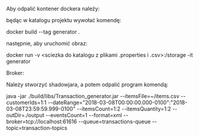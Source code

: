 Aby odpalić kontener dockera należy:

będąc w katalogu projektu wywołać komendę:

docker build --tag generator .

następnie, aby uruchomić obraz:

docker run -v <sciezka do katalogu z plikami .properties i .csv>:/storage -it generator


Broker:

Należy stworzyć shadowjara, a potem odpalić program komendą:

java -jar ./build/libs/Transaction_generator.jar --itemsFile=~/items.csv --customerIds=1:1 --dateRange="2018-03-08T00:00:00.000-0100":"2018-03-08T23:59:59.999-0100" --itemsCount=1:2 --itemsQuantity=1:2 --outDir=./output --eventsCount=1 --format=xml --broker=tcp://localhost:61616 --queue=transactions-queue --topic=transaction-topics